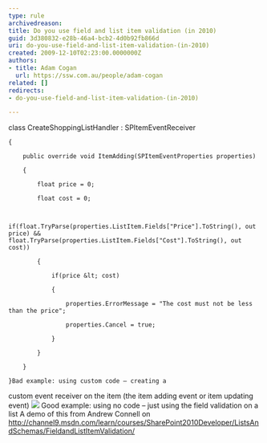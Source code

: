 ```yaml
---
type: rule
archivedreason: 
title: Do you use field and list item validation (in 2010)
guid: 3d380832-e28b-46a4-bcb2-4d0b92fb866d
uri: do-you-use-field-and-list-item-validation-(in-2010)
created: 2009-12-10T02:23:00.0000000Z
authors:
- title: Adam Cogan
  url: https://ssw.com.au/people/adam-cogan
related: []
redirects:
- do-you-use-field-and-list-item-validation-(in-2010)

---
```


class CreateShoppingListHandler : SPItemEventReceiver

    {

        public override void ItemAdding(SPItemEventProperties properties)

        {

            float price = 0;

            float cost = 0;


            if(float.TryParse(properties.ListItem.Fields["Price"].ToString(), out price) && float.TryParse(properties.ListItem.Fields["Cost"].ToString(), out cost))

            {

                if(price &lt; cost)

                {

                    properties.ErrorMessage = "The cost must not be less than the price";

                    properties.Cancel = true;

                }

            }            

        }

    }Bad example: using custom code – creating a
custom event receiver on the item (the item adding event or item updating
event)
![](ListValidation.jpg)
Good example: using no code – just using the
field validation on a list
 A demo of this from Andrew Connell on
http://channel9.msdn.com/learn/courses/SharePoint2010Developer/ListsAndSchemas/FieldandListItemValidation/
<!--endintro-->
